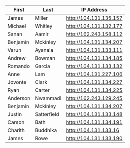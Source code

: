 |First    |Last         |  IP Address             |
|---------|-------------|-------------------------|
|James    | Miller      |  http://104.131.135.157 |
|Michael  | Whitley     |  http://104.131.132.177 |
|Sanan    | Aamir       |  http://162.243.158.112 |
|Benjamin | Mckinley    |  http://104.131.134.207 |
|Varun    | Ayanala     |  http://104.131.133.111 |
|Andrew   | Bowman      |  http://104.131.134.185 |
|Romando  | Garcia      |  http://104.131.133.132 |
|Anne     | Lam         |  http://104.131.227.106 |
|Jovonte  | Clark       |  http://104.131.134.227 |
|Ryan     | Carter      |  http://104.131.134.225 |
|Anderson | Nwammadi    |  http://162.243.129.245 |
|Benjamin | Mckinley    |  http://104.131.134.207 |
|Justin   | Satterfield |  http://104.131.133.148 |
|Carson   | Bath        |  http://104.131.134.191 |
|Charith  | Buddhika    |  http://104.131.133.16  |
|James    | Rowe        |  http://104.131.133.190 |
